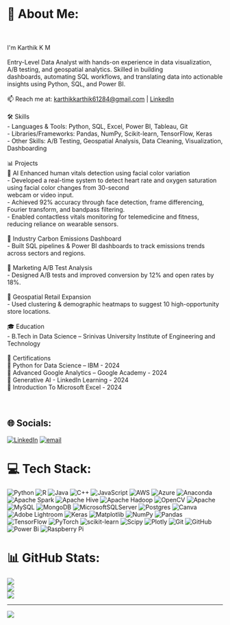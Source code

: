 # 💫 About Me:
<br><br>    I'm Karthik K  M<br><br>   Entry-Level Data Analyst with hands-on experience in data visualization, A/B testing, and geospatial analytics. Skilled in building<br>   dashboards, automating SQL workflows, and translating data into actionable insights using Python, SQL, and Power BI.<br><br>📫 Reach me at: karthikkarthik61284@gmail.com | [LinkedIn](https://linkedin.com/in/karthikmanjappakm)<br><br> 🛠️ Skills<br>- Languages & Tools: Python, SQL, Excel, Power BI, Tableau, Git<br>- Libraries/Frameworks:  Pandas, NumPy, Scikit-learn, TensorFlow, Keras<br>- Other Skills: A/B Testing, Geospatial Analysis, Data Cleaning, Visualization, Dashboarding<br><br>  📊 Projects<br>  🔹 AI Enhanced human vitals detection using facial color variation<br>  -  Developed a real-time system to detect heart rate and oxygen saturation using facial color changes from 30-second<br>      webcam or video input.<br>  -  Achieved 92% accuracy through face detection, frame differencing, Fourier transform, and bandpass filtering.<br>  -  Enabled contactless vitals monitoring for telemedicine and fitness, reducing reliance on wearable sensors.<br><br>🔹 Industry Carbon Emissions Dashboard<br>  -  Built SQL pipelines & Power BI dashboards to track emissions trends across sectors and regions.<br>  <br> 🔹 Marketing A/B Test Analysis<br>  -  Designed A/B tests and improved conversion by 12% and open rates by 18%.<br><br>  🔹 Geospatial Retail Expansion <br>  -   Used clustering & demographic heatmaps to suggest 10 high-opportunity store locations.<br><br> 🎓 Education <br>  - B.Tech in Data Science – Srinivas University Institute of Engineering and Technology <br>  <br>  📜  Certifications<br>  📜  Python for Data Science – IBM - 2024<br>  📜  Advanced Google Analytics – Google Academy - 2024<br>  📜  Generative AI - LinkedIn Learning - 2024<br>  📜  Introduction To Microsoft Excel - 2024<br><br><br>


## 🌐 Socials:
[![LinkedIn](https://img.shields.io/badge/LinkedIn-%230077B5.svg?logo=linkedin&logoColor=white)](https://linkedin.com/in/https://www.linkedin.com/in/karthikmanjappakm/) [![email](https://img.shields.io/badge/Email-D14836?logo=gmail&logoColor=white)](mailto:karthikkarthik61284@gmail.com ) 

# 💻 Tech Stack:
![Python](https://img.shields.io/badge/python-3670A0?style=for-the-badge&logo=python&logoColor=ffdd54) ![R](https://img.shields.io/badge/r-%23276DC3.svg?style=for-the-badge&logo=r&logoColor=white) ![Java](https://img.shields.io/badge/java-%23ED8B00.svg?style=for-the-badge&logo=openjdk&logoColor=white) ![C++](https://img.shields.io/badge/c++-%2300599C.svg?style=for-the-badge&logo=c%2B%2B&logoColor=white) ![JavaScript](https://img.shields.io/badge/javascript-%23323330.svg?style=for-the-badge&logo=javascript&logoColor=%23F7DF1E) ![AWS](https://img.shields.io/badge/AWS-%23FF9900.svg?style=for-the-badge&logo=amazon-aws&logoColor=white) ![Azure](https://img.shields.io/badge/azure-%230072C6.svg?style=for-the-badge&logo=microsoftazure&logoColor=white) ![Anaconda](https://img.shields.io/badge/Anaconda-%2344A833.svg?style=for-the-badge&logo=anaconda&logoColor=white) ![Apache Spark](https://img.shields.io/badge/Apache%20Spark-FDEE21?style=for-the-badge&logo=apachespark&logoColor=black) ![Apache Hive](https://img.shields.io/badge/Apache%20Hive-FDEE21?style=for-the-badge&logo=apachehive&logoColor=black) ![Apache Hadoop](https://img.shields.io/badge/Apache%20Hadoop-66CCFF?style=for-the-badge&logo=apachehadoop&logoColor=black) ![OpenCV](https://img.shields.io/badge/opencv-%23white.svg?style=for-the-badge&logo=opencv&logoColor=white) ![Apache](https://img.shields.io/badge/apache-%23D42029.svg?style=for-the-badge&logo=apache&logoColor=white) ![MySQL](https://img.shields.io/badge/mysql-4479A1.svg?style=for-the-badge&logo=mysql&logoColor=white) ![MongoDB](https://img.shields.io/badge/MongoDB-%234ea94b.svg?style=for-the-badge&logo=mongodb&logoColor=white) ![MicrosoftSQLServer](https://img.shields.io/badge/Microsoft%20SQL%20Server-CC2927?style=for-the-badge&logo=microsoft%20sql%20server&logoColor=white) ![Postgres](https://img.shields.io/badge/postgres-%23316192.svg?style=for-the-badge&logo=postgresql&logoColor=white) ![Canva](https://img.shields.io/badge/Canva-%2300C4CC.svg?style=for-the-badge&logo=Canva&logoColor=white) ![Adobe Lightroom](https://img.shields.io/badge/Adobe%20Lightroom-31A8FF.svg?style=for-the-badge&logo=Adobe%20Lightroom&logoColor=white) ![Keras](https://img.shields.io/badge/Keras-%23D00000.svg?style=for-the-badge&logo=Keras&logoColor=white) ![Matplotlib](https://img.shields.io/badge/Matplotlib-%23ffffff.svg?style=for-the-badge&logo=Matplotlib&logoColor=black) ![NumPy](https://img.shields.io/badge/numpy-%23013243.svg?style=for-the-badge&logo=numpy&logoColor=white) ![Pandas](https://img.shields.io/badge/pandas-%23150458.svg?style=for-the-badge&logo=pandas&logoColor=white) ![TensorFlow](https://img.shields.io/badge/TensorFlow-%23FF6F00.svg?style=for-the-badge&logo=TensorFlow&logoColor=white) ![PyTorch](https://img.shields.io/badge/PyTorch-%23EE4C2C.svg?style=for-the-badge&logo=PyTorch&logoColor=white) ![scikit-learn](https://img.shields.io/badge/scikit--learn-%23F7931E.svg?style=for-the-badge&logo=scikit-learn&logoColor=white) ![Scipy](https://img.shields.io/badge/SciPy-%230C55A5.svg?style=for-the-badge&logo=scipy&logoColor=%white) ![Plotly](https://img.shields.io/badge/Plotly-%233F4F75.svg?style=for-the-badge&logo=plotly&logoColor=white) ![Git](https://img.shields.io/badge/git-%23F05033.svg?style=for-the-badge&logo=git&logoColor=white) ![GitHub](https://img.shields.io/badge/github-%23121011.svg?style=for-the-badge&logo=github&logoColor=white) ![Power Bi](https://img.shields.io/badge/power_bi-F2C811?style=for-the-badge&logo=powerbi&logoColor=black) ![Raspberry Pi](https://img.shields.io/badge/-Raspberry_Pi-C51A4A?style=for-the-badge&logo=Raspberry-Pi)
# 📊 GitHub Stats:
![](https://github-readme-stats.vercel.app/api?username=karthikmanjappa&theme=gruvbox_light&hide_border=false&include_all_commits=false&count_private=false)<br/>
![](https://nirzak-streak-stats.vercel.app/?user=karthikmanjappa&theme=gruvbox_light&hide_border=false)<br/>
![](https://github-readme-stats.vercel.app/api/top-langs/?username=karthikmanjappa&theme=gruvbox_light&hide_border=false&include_all_commits=false&count_private=false&layout=compact)

---
[![](https://visitcount.itsvg.in/api?id=karthikmanjappa&icon=0&color=0)](https://visitcount.itsvg.in)

<!-- Proudly created with GPRM ( https://gprm.itsvg.in ) -->